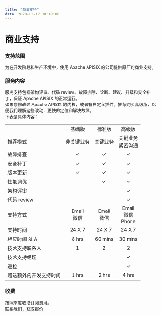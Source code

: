 ```yaml
---
title: "商业支持"
date: 2020-11-12 18:18:00
---
```


# 商业支持

### 支持范围

为在开发阶段和生产环境中，使用 Apache APISIX 的公司提供原厂的商业支持。

### 服务内容

服务支持包括架构评审、代码 review、故障排除、诊断、建议、升级和安全补丁，保证 Apache APISIX 的正常运行。  
如果您修改过 Apache APISIX 的内核，或者有自定义插件，推荐购买高级版，以便我们理解这些改动，更快的定位和解决故障。  
下表是具体内容：

|                        |                |                |                          |
| :--------------------- | :------------: | :------------: | :----------------------: |
|                        |     基础版     |     标准版     |          高级版          |
| 推荐模式               |   非关键业务   |    关键业务    |  关键业务</br>紧密沟通   |
| 故障排查               |       ✓        |       ✓        |            ✓             |
| 安全补丁               |       ✓        |       ✓        |            ✓             |
| 版本更新               |       ✓        |       ✓        |            ✓             |
| 性能调优               |                |       ✓        |            ✓             |
| 架构评审               |                |                |            ✓             |
| 代码 review            |                |                |            ✓             |
| 支持方式               | Email</br>微信 | Email</br>微信 | Email</br>微信</br>Phone |
| 支持时间               |     24 X 7     |     24 X 7     |          24 X 7          |
| 相应时间 SLA           |     8 hrs      |    60 mins     |         30 mins          |
| 技术支持联系人         |       1        |       2        |            2             |
| 技术支持经理           |                |                |            ✓             |
| 巡检                   |                |                |            ✓             |
| 赠送额外的开发支持时间 |     1 hrs      |     2 hrs      |          4 hrs           |

### 收费

按照季度收取订阅费用。  
[联系我们，获取报价](http://www3.apiseven.com/support-for-business-form/)
